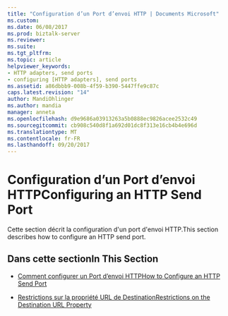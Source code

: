 ```yaml
---
title: "Configuration d’un Port d’envoi HTTP | Documents Microsoft"
ms.custom: 
ms.date: 06/08/2017
ms.prod: biztalk-server
ms.reviewer: 
ms.suite: 
ms.tgt_pltfrm: 
ms.topic: article
helpviewer_keywords:
- HTTP adapters, send ports
- configuring [HTTP adapters], send ports
ms.assetid: a86dbbb9-008b-4f59-b390-5447ffe9c87c
caps.latest.revision: "14"
author: MandiOhlinger
ms.author: mandia
manager: anneta
ms.openlocfilehash: d9e9686a03913263a5b0888ec9826acee2532c49
ms.sourcegitcommit: cb908c540d8f1a692d01dc8f313e16cb4b4e696d
ms.translationtype: MT
ms.contentlocale: fr-FR
ms.lasthandoff: 09/20/2017
---
```

# <a name="configuring-an-http-send-port"></a><span data-ttu-id="750ce-102">Configuration d’un Port d’envoi HTTP</span><span class="sxs-lookup"><span data-stu-id="750ce-102">Configuring an HTTP Send Port</span></span>
<span data-ttu-id="750ce-103">Cette section décrit la configuration d'un port d'envoi HTTP.</span><span class="sxs-lookup"><span data-stu-id="750ce-103">This section describes how to configure an HTTP send port.</span></span>  
  
## <a name="in-this-section"></a><span data-ttu-id="750ce-104">Dans cette section</span><span class="sxs-lookup"><span data-stu-id="750ce-104">In This Section</span></span>  
  
-   [<span data-ttu-id="750ce-105">Comment configurer un Port d’envoi HTTP</span><span class="sxs-lookup"><span data-stu-id="750ce-105">How to Configure an HTTP Send Port</span></span>](../core/how-to-configure-an-http-send-port.md)  
  
-   [<span data-ttu-id="750ce-106">Restrictions sur la propriété URL de Destination</span><span class="sxs-lookup"><span data-stu-id="750ce-106">Restrictions on the Destination URL Property</span></span>](../core/restrictions-on-the-destination-url-property.md)